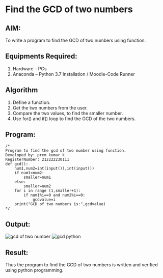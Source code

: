 # Find the GCD of two numbers

## AIM:

To write a program to find the GCD of two numbers using function.

## Equipments Required:

1. Hardware – PCs
2. Anaconda – Python 3.7 Installation / Moodle-Code Runner

## Algorithm

1. Define a function.
2. Get the two numbers from the user.
3. Compare the two values, to find the smaller number.
4. Use for() and if() loop to find the GCD of the two numbers.

## Program:
```
/*
Program to find the gcd of two number using function.
Developed by: prem kumar k
RegisterNumber: 212222230111
def gcd():
    num1,num2=int(input()),int(input())
    if num1<num2:
        smaller=num1
    else:
        smaller=num2
    for i in range (1,smaller+1):
        if num1%i==0 and num2%i==0:
            gcdvalue=i
    print("GCD of two numbers is:",gcdvalue)        
*/
```

## Output:
![gcd of two number](gcd.png)
![gcd python](https://github.com/premkumarkarthikeyan/GCD-of-two-numbers/assets/119476243/fba15b6e-76d0-4b9a-a772-02526ec40285)

## Result:

Thus the program to find the GCD of two numbers is written and verified using python programming.
